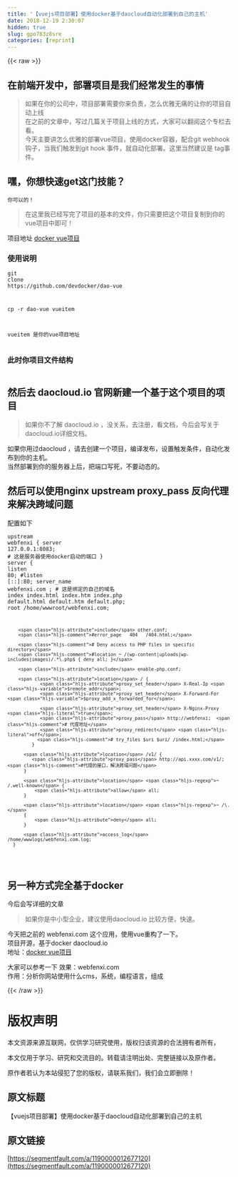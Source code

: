 ```yaml
---
title: '【vuejs项目部署】使用docker基于daocloud自动化部署到自己的主机' 
date: 2018-12-19 2:30:07
hidden: true
slug: gpo783z8sre
categories: [reprint]
---
```


{{< raw >}}

                    
<h2 id="articleHeader0">在前端开发中，部署项目是我们经常发生的事情</h2>
<blockquote>如果在你的公司中，项目部署需要你来负责，怎么优雅无痛的让你的项目自动上线<br>在之前的文章中，写过几篇关于项目上线的方式，大家可以翻阅这个专栏去看。<br>今天主要讲怎么优雅的部署vue项目，使用docker容器，配合git webhook 钩子，当我们触发到git hook 事件，就自动化部署。这里当然建议是 tag事件。</blockquote>
<h2 id="articleHeader1">嘿，你想快速get这门技能？</h2>
<div class="widget-codetool" style="display:none;">
      <div class="widget-codetool--inner">
      <span class="selectCode code-tool" data-toggle="tooltip" data-placement="top" title="" data-original-title="全选"></span>
      <span type="button" class="copyCode code-tool" data-toggle="tooltip" data-placement="top" data-clipboard-text="你可以的！" title="" data-original-title="复制"></span>
      <span type="button" class="saveToNote code-tool" data-toggle="tooltip" data-placement="top" title="" data-original-title="放进笔记"></span>
      </div>
      </div><pre class="hljs"><code style="word-break: break-word; white-space: initial;">你可以的！</code></pre>
<blockquote>在这里我已经写完了项目的基本的文件，你只需要把这个项目复制到你的vue项目中即可！</blockquote>
<p>项目地址 <a href="https://github.com/devdocker/dao-vue.git" rel="nofollow noreferrer" target="_blank">docker vue项目</a></p>
<h3 id="articleHeader2">使用说明</h3>
<div class="widget-codetool" style="display:none;">
      <div class="widget-codetool--inner">
      <span class="selectCode code-tool" data-toggle="tooltip" data-placement="top" title="" data-original-title="全选"></span>
      <span type="button" class="copyCode code-tool" data-toggle="tooltip" data-placement="top" data-clipboard-text="git clone https://github.com/devdocker/dao-vue

cp -r dao-vue vueitem

vueitem 是你的vue项目地址
" title="" data-original-title="复制"></span>
      <span type="button" class="saveToNote code-tool" data-toggle="tooltip" data-placement="top" title="" data-original-title="放进笔记"></span>
      </div>
      </div><pre class="hljs crmsh"><code>git <span class="hljs-keyword">clone</span> <span class="hljs-title">https</span>://github.com/devdocker/dao-vue

cp -r dao-vue vueitem

vueitem 是你的vue项目地址
</code></pre>
<h3 id="articleHeader3">此时你项目文件结构</h3>
<p><span class="img-wrap"><img data-src="/img/remote/1460000012677125?w=376&amp;h=1100" src="https://static.alili.tech/img/remote/1460000012677125?w=376&amp;h=1100" alt="" title="" style="cursor: pointer; display: inline;"></span></p>
<h2 id="articleHeader4">然后去 daocloud.io 官网新建一个基于这个项目的项目</h2>
<blockquote>如果你不了解 daocloud.io ，没关系，去注册，看文档，今后会写关于daocloud.io详细文档。</blockquote>
<p>如果你用过daocloud ，请去创建一个项目，编译发布，设置触发条件，自动化发布到你的主机。<br>当然部署到你的服务器上后，把端口写死，不要动态的。</p>
<h2 id="articleHeader5">然后可以使用nginx upstream proxy_pass 反向代理来解决跨域问题</h2>
<p>配置如下</p>
<div class="widget-codetool" style="display:none;">
      <div class="widget-codetool--inner">
      <span class="selectCode code-tool" data-toggle="tooltip" data-placement="top" title="" data-original-title="全选"></span>
      <span type="button" class="copyCode code-tool" data-toggle="tooltip" data-placement="top" data-clipboard-text="upstream webfenxi {
        server 127.0.0.1:8083; # 这是服务器使用docker启动的端口
}
server
    {
        listen 80;
        #listen [::]:80;
        server_name webfenxi.com ; # 这是绑定的自己的域名
        index index.html index.htm index.php default.html default.htm default.php;
        root  /home/wwwroot/webfenxi.com;

        include other.conf;
        #error_page   404   /404.html;

        # Deny access to PHP files in specific directory
        #location ~ /(wp-content|uploads|wp-includes|images)/.*\.php$ { deny all; }

        include enable-php.conf;

        location / {
                proxy_set_header X-Real-Ip $remote_addr;
                proxy_set_header X-Forward-For $proxy_add_x_forwarded_for;

                proxy_set_header X-Nginx-Proxy true;
                proxy_pass http://webfenxi;  # 代理地址
                proxy_redirect off;
               # try_files $uri $uri/ /index.html;
             }

          location /v1/ {
             proxy_pass http://api.xxxx.com/v1/;  #代理的接口，解决跨域问题
          }

          location ~ /.well-known {
              allow all;
          }

          location ~ /\.
          {
              deny all;
          }

          access_log  /home/wwwlogs/webfenxi.com.log;
      }
" title="" data-original-title="复制"></span>
      <span type="button" class="saveToNote code-tool" data-toggle="tooltip" data-placement="top" title="" data-original-title="放进笔记"></span>
      </div>
      </div><pre class="hljs nginx"><code><span class="hljs-attribute">upstream</span> webfenxi {
        <span class="hljs-attribute">server</span> <span class="hljs-number">127.0.0.1:8083</span>; <span class="hljs-comment"># 这是服务器使用docker启动的端口</span>
}
<span class="hljs-section">server</span>
    {
        <span class="hljs-attribute">listen</span> <span class="hljs-number">80</span>;
        <span class="hljs-comment">#listen [::]:80;</span>
        <span class="hljs-attribute">server_name</span> webfenxi.com ; <span class="hljs-comment"># 这是绑定的自己的域名</span>
        <span class="hljs-attribute">index</span> index.html index.htm index.php default.html default.htm default.php;
        <span class="hljs-attribute">root</span>  /home/wwwroot/webfenxi.com;

        <span class="hljs-attribute">include</span> other.conf;
        <span class="hljs-comment">#error_page   404   /404.html;</span>

        <span class="hljs-comment"># Deny access to PHP files in specific directory</span>
        <span class="hljs-comment">#location ~ /(wp-content|uploads|wp-includes|images)/.*\.php$ { deny all; }</span>

        <span class="hljs-attribute">include</span> enable-php.conf;

        <span class="hljs-attribute">location</span> / {
                <span class="hljs-attribute">proxy_set_header</span> X-Real-Ip <span class="hljs-variable">$remote_addr</span>;
                <span class="hljs-attribute">proxy_set_header</span> X-Forward-For <span class="hljs-variable">$proxy_add_x_forwarded_for</span>;

                <span class="hljs-attribute">proxy_set_header</span> X-Nginx-Proxy <span class="hljs-literal">true</span>;
                <span class="hljs-attribute">proxy_pass</span> http://webfenxi;  <span class="hljs-comment"># 代理地址</span>
                <span class="hljs-attribute">proxy_redirect</span> <span class="hljs-literal">off</span>;
               <span class="hljs-comment"># try_files $uri $uri/ /index.html;</span>
             }

          <span class="hljs-attribute">location</span> /v1/ {
             <span class="hljs-attribute">proxy_pass</span> http://api.xxxx.com/v1/;  <span class="hljs-comment">#代理的接口，解决跨域问题</span>
          }

          <span class="hljs-attribute">location</span> <span class="hljs-regexp">~ /.well-known</span> {
              <span class="hljs-attribute">allow</span> all;
          }

          <span class="hljs-attribute">location</span> <span class="hljs-regexp">~ /\.</span>
          {
              <span class="hljs-attribute">deny</span> all;
          }

          <span class="hljs-attribute">access_log</span>  /home/wwwlogs/webfenxi.com.log;
      }
</code></pre>
<h2 id="articleHeader6">另一种方式完全基于docker</h2>
<p>今后会写详细的文章</p>
<blockquote>如果你是中小型企业，建议使用daocloud.io 比较方便，快速。</blockquote>
<p>今天把之前的 webfenxi.com  这个应用，使用vue重构了一下。<br>项目开源，基于docker daocloud.io<br>地址：<a href="https://github.com/wsdo/docker-vue.git" rel="nofollow noreferrer" target="_blank">docker vue项目</a></p>
<p>大家可以参考一下 效果：webfenxi.com<br>作用：分析你网站使用什么cms，系统，编程语言，组成</p>

                
{{< /raw >}}

# 版权声明
本文资源来源互联网，仅供学习研究使用，版权归该资源的合法拥有者所有，

本文仅用于学习、研究和交流目的。转载请注明出处、完整链接以及原作者。

原作者若认为本站侵犯了您的版权，请联系我们，我们会立即删除！

## 原文标题
【vuejs项目部署】使用docker基于daocloud自动化部署到自己的主机

## 原文链接
[https://segmentfault.com/a/1190000012677120](https://segmentfault.com/a/1190000012677120)

